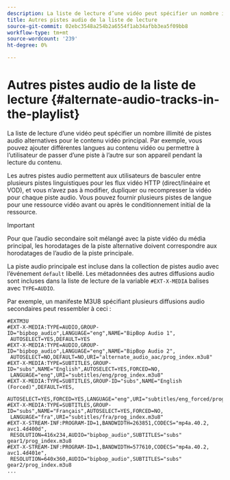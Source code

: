 ```yaml
---
description: La liste de lecture d’une vidéo peut spécifier un nombre illimité de pistes audio alternatives pour le contenu vidéo principal. Par exemple, vous pouvez ajouter différentes langues au contenu vidéo ou permettre à l’utilisateur de passer d’une piste à l’autre sur son appareil pendant la lecture du contenu.
title: Autres pistes audio de la liste de lecture
source-git-commit: 02ebc3548a254b2a6554f1ab34afbb3ea5f09bb8
workflow-type: tm+mt
source-wordcount: '239'
ht-degree: 0%

---
```


# Autres pistes audio de la liste de lecture {#alternate-audio-tracks-in-the-playlist}

La liste de lecture d’une vidéo peut spécifier un nombre illimité de pistes audio alternatives pour le contenu vidéo principal. Par exemple, vous pouvez ajouter différentes langues au contenu vidéo ou permettre à l’utilisateur de passer d’une piste à l’autre sur son appareil pendant la lecture du contenu.

Les autres pistes audio permettent aux utilisateurs de basculer entre plusieurs pistes linguistiques pour les flux vidéo HTTP (direct/linéaire et VOD), et vous n’avez pas à modifier, dupliquer ou recompresser la vidéo pour chaque piste audio. Vous pouvez fournir plusieurs pistes de langue pour une ressource vidéo avant ou après le conditionnement initial de la ressource.

>[!IMPORTANT]
>
>Pour que l’audio secondaire soit mélangé avec la piste vidéo du média principal, les horodatages de la piste alternative doivent correspondre aux horodatages de l’audio de la piste principale.

La piste audio principale est incluse dans la collection de pistes audio avec l’événement `default` libellé. Les métadonnées des autres diffusions audio sont incluses dans la liste de lecture de la variable `#EXT-X-MEDIA` balises avec `TYPE=AUDIO`.

Par exemple, un manifeste M3U8 spécifiant plusieurs diffusions audio secondaires peut ressembler à ceci :

```
#EXTM3U
#EXT-X-MEDIA:TYPE=AUDIO,GROUP-ID="bipbop_audio",LANGUAGE="eng",NAME="BipBop Audio 1",
 AUTOSELECT=YES,DEFAULT=YES
#EXT-X-MEDIA:TYPE=AUDIO,GROUP-ID="bipbop_audio",LANGUAGE="eng",NAME="BipBop Audio 2",
 AUTOSELECT=NO,DEFAULT=NO,URI="alternate_audio_aac/prog_index.m3u8"
#EXT-X-MEDIA:TYPE=SUBTITLES,GROUP-ID="subs",NAME="English",AUTOSELECT=YES,FORCED=NO,
 LANGUAGE="eng",URI="subtitles/eng/prog_index.m3u8"
#EXT-X-MEDIA:TYPE=SUBTITLES,GROUP-ID="subs",NAME="English (Forced)",DEFAULT=YES,
 AUTOSELECT=YES,FORCED=YES,LANGUAGE="eng",URI="subtitles/eng_forced/prog_index.m3u8"
#EXT-X-MEDIA:TYPE=SUBTITLES,GROUP-ID="subs",NAME="Français",AUTOSELECT=YES,FORCED=NO,
 LANGUAGE="fra",URI="subtitles/fra/prog_index.m3u8"
#EXT-X-STREAM-INF:PROGRAM-ID=1,BANDWIDTH=263851,CODECS="mp4a.40.2, avc1.4d400d",
 RESOLUTION=416x234,AUDIO="bipbop_audio",SUBTITLES="subs" 
gear1/prog_index.m3u8
#EXT-X-STREAM-INF:PROGRAM-ID=1,BANDWIDTH=577610,CODECS="mp4a.40.2, avc1.4d401e",
 RESOLUTION=640x360,AUDIO="bipbop_audio",SUBTITLES="subs"
gear2/prog_index.m3u8
...
```
